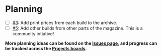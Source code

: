 # Planning

- [ ] [#3](https://github.com/willtheorangeguy/Maximum-PC-Builds-Archive/issues/3): Add print prices from each build to the archive.
- [ ] [#5](https://github.com/willtheorangeguy/Maximum-PC-Builds-Archive/issues/5): Add other builds from other parts of the magazine. This is a community intiative!

**More planning ideas can be found on the [Issues page](https://github.com/willtheorangeguy/Maximum-PC-Builds-Archive/issues), and progress can be tracked across the [Projects boards](https://github.com/willtheorangeguy/Maximum-PC-Builds-Archive/projects).**
